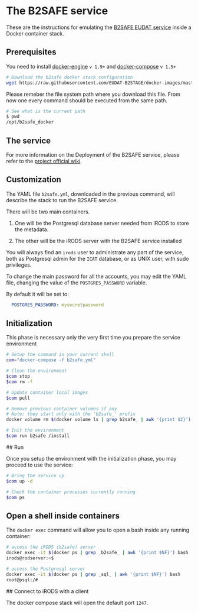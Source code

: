 # The B2SAFE service

These are the instructions for emulating the [B2SAFE EUDAT service](http://www.eudat.eu/b2safe) inside a Docker container stack.

## Prerequisites

You need to install [docker-engine](https://docs.docker.com/engine/installation/) `v 1.9+` and [docker-compose](https://docs.docker.com/compose/install/) `v 1.5+`

```bash
# Download the b2safe docker stack configuration
wget https://raw.githubusercontent.com/EUDAT-B2STAGE/docker-images/master/usecases/b2safe.yml
```

Please remeber the file system path where you download this file.
From now one every command should be executed from the same path.

```bash
# See what is the current path
$ pwd
/opt/b2safe_docker
```

## The service

For more information on the Deployment of the B2SAFE service, 
please refer to the [project official wiki](https://github.com/EUDAT-B2SAFE/B2SAFE-core/wiki).

## Customization

The YAML file `b2safe.yml`, downloaded in the previous command,
will describe the stack to run the B2SAFE service.

There will be two main containers.

1. One will be the Postgresql database server needed from iRODS to store the metadata.

2. The other will be the iRODS server with the B2SAFE service installed

You will always find an `irods` user to administrate any part of the service,
both as Postgresql admin for the `ICAT` database, or as UNIX user, with sudo privileges.

To change the main password for all the accounts, you may edit the YAML file,
changing the value of the `POSTGRES_PASSWORD` variable.

By default it will be set to:
```yaml
  POSTGRES_PASSWORD: mysecretpassword
```

## Initialization

This phase is necessary only the very first time you prepare the service environment

```bash
# Setup the command in your current shell
com="docker-compose -f b2safe.yml"

# Clean the environment
$com stop
$com rm -f

# Update container local images
$com pull

# Remove previous container volumes if any
# Note: they start only with the 'b2safe_' prefix
docker volume rm $(docker volume ls | grep b2safe_ | awk '{print $2}')

# Init the environment
$com run b2safe /install
```

## Run

Once you setup the environment with the initialization phase,
you may proceed to use the service:

```bash
# Bring the service up
$com up -d

# Check the container processes currently running
$com ps
```

## Open a shell inside containers

The `docker exec` command will allow you to open a bash inside any running container:

```bash
# access the iRODS (b2safe) server
docker exec -it $(docker ps | grep _b2safe_ | awk '{print $NF}') bash
irods@rodserver:~$

# access the Postgresql server
docker exec -it $(docker ps | grep _sql_ | awk '{print $NF}') bash
root@psql:/#
```

## Connect to iRODS with a client

The docker compose stack will open the default port `1247`.

